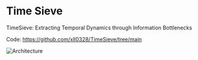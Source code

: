 
# Time Sieve

TimeSieve: Extracting Temporal Dynamics through Information Bottlenecks


Code:
https://github.com/xll0328/TimeSieve/tree/main


![Architecture](https://github.com/xll0328/TimeSieve/raw/main/model.png)




